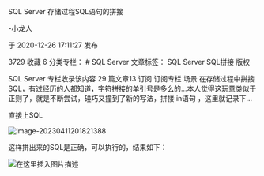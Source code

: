 SQL Server 存储过程SQL语句的拼接

-小龙人

于 2020-12-26 17:11:27 发布

3729
 收藏 6
分类专栏： # SQL Server 文章标签： SQL Server SQL拼接
版权

SQL Server
专栏收录该内容
29 篇文章13 订阅
订阅专栏
场景
在存储过程中拼接SQL，有过经历的人都知道，字符拼接的单引号是多么的…本人觉得这玩意类似于正则了，就是不断尝试，碰巧又撞到了新的写法，拼接 in语句 ，这里就记录下…

直接上SQL


![image-20230411201821388](C:\Users\klp\AppData\Roaming\Typora\typora-user-images\image-20230411201821388.png)

这样拼出来的SQL是正确，可以执行的，结果如下：

![在这里插入图片描述](https://img-blog.csdnimg.cn/20201224212235900.png?x-oss-process=image/watermark,type_ZmFuZ3poZW5naGVpdGk,shadow_10,text_aHR0cHM6Ly9ibG9nLmNzZG4ubmV0L3FxXzM2MzMwMjI4,size_16,color_FFFFFF,t_70#pic_center)